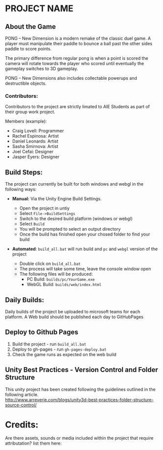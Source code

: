 # PROJECT NAME

## About the Game
PONG – New Dimension is a modern remake of the classic duel game.  A player must manipulate their paddle to bounce a ball past the other sides paddle to score points. 

The primary difference from regular pong is when a point is scored the camera will rotate towards the player who scored until eventually the gameplay switches to 3D gameplay. 

PONG – New Dimensions also includes collectable powerups and destructible objects. 

### Contributors:
Contributors to the project are strictly limated to AIE Students as part of their group work project.

Members (example):
- Craig Lovell: Programmer
- Rachel Espinosa: Artist
- Daniel Leonards: Artist
- Sasha Smirnova: Artist
- Joel Cefai: Designer
- Jasper Eyers: Designer

## Build Steps:
The project can currently be built for both windows and webgl in the following ways:

* **Manual:** Via the Unity Engine Build Settings.
  * Open the project in untiy
  * Select `File->BuildSettings`
  * Switch to the desired build platform (windows or webgl)
  * Select `Build`
  * You will be prompted to select an output directory
  * Once the build has finished open your chosed folder to find your build

* **Automated**: `build_all.bat` will run build and `pc` and `webgl` version of the project
  * Double click on `build_all.bat`
  * The process will take some time, leave the console window open
  * The following files will be produced:
    * PC Build: `builds/pc/YourGame.exe` 
    * WebGL Build: `builds/web/index.html`

## Daily Builds:
Daily builds of the project be uploaded to microsoft teams for each platform.
A Web build should be published each day to GitHubPages

## Deploy to Github Pages
1. Build the project - run `build_all.bat`
2. Deploy to gh-pages - run `gh-pages-deploy.bat`
3. Check the game runs as expected on the web build


## Unity Best Practices - Version Control and Folder Structure

This unity project has been created following the guidelines outlined in the following article.<br/>
http://www.arreverie.com/blogs/unity3d-best-practices-folder-structure-source-control/


# Credits:
 Are there assets, sounds or media included within the project that require attributation? list them here: